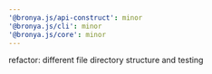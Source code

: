 ```yaml
---
'@bronya.js/api-construct': minor
'@bronya.js/cli': minor
'@bronya.js/core': minor
---
```


refactor: different file directory structure and testing
